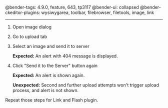 @bender-tags: 4.9.0, feature, 643, tp3117
@bender-ui: collapsed
@bender-ckeditor-plugins: wysiwygarea, toolbar, filebrowser, filetools, image, link

----
1. Open image dialog
2. Go to upload tab
3. Select an image and send it to server

	**Expected:** An alert with 404 message is displayed.

5. Click "Send it to the Server" button again

	**Expected:** An alert is shown again.

	**Unexpected:** Second and further upload attempts won't trigger upload process, and alert is not shown.

Repeat those steps for Link and Flash plugin.
